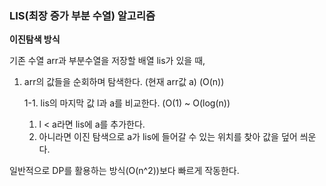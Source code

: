### LIS(최장 증가 부분 수열) 알고리즘

**이진탐색 방식**

기존 수열 arr과 부분수열을 저장할 배열 lis가 있을 때,

1. arr의 값들을 순회하며 탐색한다. (현재 arr값 a) (O(n))
    
    1-1. lis의 마지막 값 l과 a를 비교한다. (O(1) ~ O(log(n))
    
    1. l < a라면 lis에 a를 추가한다.
    2. 아니라면 이진 탐색으로 a가 lis에 들어갈 수 있는 위치를 찾아 값을 덮어 씌운다.

일반적으로 DP를 활용하는 방식(O(n^2))보다 빠르게 작동한다.
